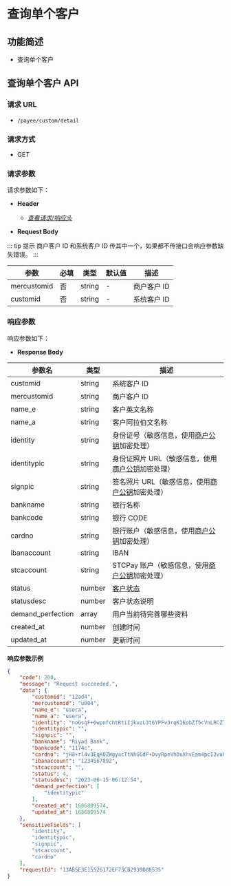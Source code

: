 # 查询单个客户

## 功能简述

- 查询单个客户

## 查询单个客户 API

### 请求 URL

- `/payee/custom/detail`

### 请求方式

- GET

### 请求参数

请求参数如下：

- **Header**

  - [_查看请求/响应头_](/zh/payoutApi/apiRule/header)

- **Request Body**

::: tip 提示
商户客户 ID 和系统客户 ID 传其中一个，如果都不传接口会响应参数缺失错误。
:::

| **参数**    | **必填** | **类型** | **默认值** | **描述**    |
| ----------- | -------- | -------- | ---------- | ----------- |
| mercustomid | 否       | string   | -          | 商户客户 ID |
| customid    | 否       | string   | -          | 系统客户 ID |

### 响应参数

响应参数如下：

- **Response Body**

| **参数名**        | **类型** | **描述**                                                                                             |
| ----------------- | -------- | ---------------------------------------------------------------------------------------------------- |
| customid          | string   | 系统客户 ID                                                                                          |
| mercustomid       | string   | 商户客户 ID                                                                                          |
| name_e            | string   | 客户英文名称                                                                                         |
| name_a            | string   | 客户阿拉伯文名称                                                                                     |
| identity          | string   | 身份证号（敏感信息，使用[商户公钥](/zh/payoutApi/apiRule/certificateKey#商户公-私钥)加密处理）       |
| identitypic       | string   | 身份证照片 URL（敏感信息，使用[商户公钥](/zh/payoutApi/apiRule/certificateKey#商户公-私钥)加密处理） |
| signpic           | string   | 签名照片 URL（敏感信息，使用[商户公钥](/zh/payoutApi/apiRule/certificateKey#商户公-私钥)加密处理）   |
| bankname          | string   | 银行名称                                                                                             |
| bankcode          | string   | 银行 CODE                                                                                            |
| cardno            | string   | 银行账户（敏感信息，使用[商户公钥](/zh/payoutApi/apiRule/certificateKey#商户公-私钥)加密处理）       |
| ibanaccount       | string   | IBAN                                                                                                 |
| stcaccount        | string   | STCPay 账户（敏感信息，使用[商户公钥](/zh/payoutApi/apiRule/certificateKey#商户公-私钥)加密处理）    |
| status            | number   | [客户状态](/zh/payoutApi/appendix/customStatus)                                                      |
| statusdesc        | number   | 客户状态说明                                                                                         |
| demand_perfection | array    | 用户当前待完善哪些资料                                                                               |
| created_at        | number   | 创建时间                                                                                             |
| updated_at        | number   | 更新时间                                                                                             |

**响应参数示例**

```json
{
    "code": 200,
    "message": "Request succeeded.",
    "data": {
        "customid": "12ad4",
        "mercustomid": "u004",
        "name_e": "usera",
        "name_a": "usera",
        "identity": "noGsqF+6wpnfchtRtiIjkuzL3t6YPFv3rqK1KobZf5cVnLRCZ7HjxoqMHoD9b+YHasd1izzd58GPJAl5DswpI8f4PxauKBv9ba45us0PlUZAUurpc0/8FmZrx/xuDTz+rtfGBUckUBiwz0iZXdbJ46PYAPdB9Hlz27Nn7eYU9UXBiluuISBKt/1Q1aJ4nKfhjvONntmDXOUyP719hD8BIyjD3aYYK96OxwIrPCbT4nDMbA/qQdhboOVPQTdom774OWUjlVv32bU7Ck1jzmERvsMptCkveb/Qjr4b/9Z6ZKDIx0VtPPzHDtffNwRohfpEv9RiKzG4RM52Mfr3jV78Eg==",
        "identitypic": "",
        "signpic": "",
        "bankname": "Riyad Bank",
        "bankcode": "1174c",
        "cardno": "jH8+rl4v3EqKOZWgyacTtNhGGdP+DvyRpeVhDuXhvEam4pcI2vuPEUMtAaYD6LOpZ85z8sHZd344dDzTLmNuIOMs9GnvdrV0RA2kCqwHHIkgRshci1CHE/S4Ds+MBNdCcs+eeVYGHMa/PH2dZRIsYpdkGw17ldUxF8TL2gcRyNZvF/VWz3ZduuKUwFZ3eYeqLmMoAwQcslPZNcAPW28vXhiPw4DSyPc9jp1wRJWVLLVaTXYrSnx5847I0WscR++O052XSuSUPLlKsjhNVXKPW/3QPkAHifvIRxwgEb2tv9y7Clxp8GrD1K+vpojs3yhSpaUiPiVb6MEgXZq2In0rBA==",
        "ibanaccount": "1234567892",
        "stcaccount": "",
        "status": 4,
        "statusdesc": "2023-06-15 06:12:54",
        "demand_perfection": [
            "identitypic"
        ],
        "created_at": 1686809574,
        "updated_at": 1686809574
    },
    "sensitiveFields": [
        "identity",
        "identitypic",
        "signpic",
        "stcaccount",
        "cardno"
    ],
    "requestId": "13AB5E3E15526172EF73CB2939D08535"
}
```